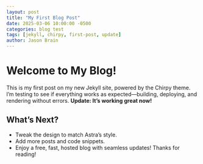 ```yaml
---
layout: post
title: "My First Blog Post"
date: 2025-03-06 10:00:00 -0500
categories: blog test
tags: [jekyll, chirpy, first-post, update]
author: Jason Brain
---
```

# Welcome to My Blog!
This is my first post on my new Jekyll site, powered by the Chirpy theme. I’m testing to see if everything works as expected—building, deploying, and rendering without errors. **Update: It’s working great now!**
## What’s Next?
- Tweak the design to match Astra’s style.
- Add more posts and code snippets.
- Enjoy a free, fast, hosted blog with seamless updates!
Thanks for reading!
